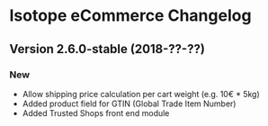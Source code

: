 Isotope eCommerce Changelog
===========================


Version 2.6.0-stable (2018-??-??)
---------------------------------

### New

- Allow shipping price calculation per cart weight (e.g. 10€ * 5kg)
- Added product field for GTIN (Global Trade Item Number)
- Added Trusted Shops front end module
